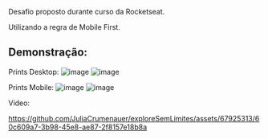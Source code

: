 Desafio proposto durante curso da Rocketseat.

Utilizando a regra de Mobile First.

<h2>Demonstração:</h2>

Prints Desktop:
![image](https://github.com/JuliaCrumenauer/exploreSemLimites/assets/67925313/61874f27-3010-43c9-b396-874d2aaadda8)
![image](https://github.com/JuliaCrumenauer/exploreSemLimites/assets/67925313/0a9c02dd-1814-454b-9eff-7b9c1f4fcde4)


Prints Mobile:
![image](https://github.com/JuliaCrumenauer/exploreSemLimites/assets/67925313/4b7c63f9-ff92-43e9-beaf-1e9de734b679)
![image](https://github.com/JuliaCrumenauer/exploreSemLimites/assets/67925313/a81f54fc-cc4d-4730-9693-48769fd6da08)

Vídeo:

https://github.com/JuliaCrumenauer/exploreSemLimites/assets/67925313/60c609a7-3b98-45e8-ae87-2f8157e18b8a
